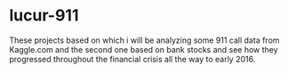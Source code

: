 # lucur-911
These projects based on which i will be analyzing some 911 call data from Kaggle.com and the second one based on bank stocks and see how they progressed throughout the financial crisis all the way to early 2016.
